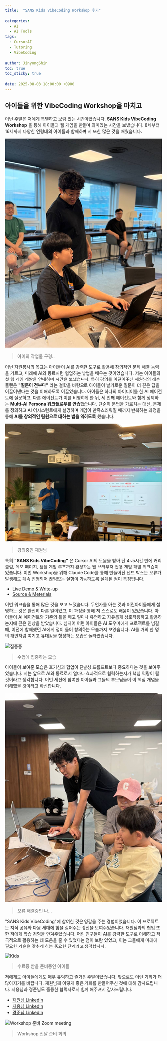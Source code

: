 ```yaml
---
title:  "SANS Kids VibeCoding Workshop 후기"

categories:
  - AI
  - AI Tools
tags:
  - CursorAI
  - Tutoring
  - VibeCoding

author: JinyongShin
toc: true
toc_sticky: true
 
date: 2025-08-03 18:00:00 +0900
---
```


## 아이들을 위한 VibeCoding Workshop을 마치고

이번 주말은 저에게 특별하고 보람 있는 시간이었습니다. **SANS Kids VibeCoding Workshop** 을 통해 아이들과 웹 게임을 만들며 의미있는 시간을 보냈습니다. 8세부터 16세까지 다양한 연령대의 아이들과 함께하며 저 또한 많은 것을 배웠습니다.

![Me1](../assets/img/sanskids/sans_kids_2.jpg)
> 아이의 작업물 구경..

이번 자원봉사의 목표는 아이들이 AI를 강력한 도구로 활용해 창의적인 문제 해결 능력을 기르고, 미래에 AI와 동료처럼 협업하는 방법을 배우는 것이었습니다. 저는 아이들의 첫 웹 게임 개발을 안내하며 시간을 보냈습니다. 특히 강의를 이끌어주신 재원님의 레슨 플랜은 **"질문이 전부다"** 라는 철학을 바탕으로 아이들이 날카로운 질문이 더 깊은 답을 이끌어낸다는 것을 이해하도록 이끌었습니다. 아이들은 하나의 아이디어를 한 AI 에이전트에 질문하고, 다른 에이전트가 이를 비평하게 한 뒤, 세 번째 에이전트와 함께 정제하는 **Multi-AI Persona 워크플로우를 연습**했습니다. 단순히 문법을 가르치는 대신, 문제를 정의하고 AI 어시스턴트에게 설명하며 게임이 만족스러워질 때까지 반복하는 과정을 통해 **AI를 창의적인 팀원으로 대하는 법을 익히도록** 했습니다.

![](../assets/img/sanskids/sans_kids_3.jpg)
> 강의중인 재원님

특히 **"SANS Kids VibeCoding"** 은 Cursor AI의 도움을 받아 단 4~5시간 만에 커리큘럼, 데모 페이지, 샘플 게임 루프까지 완성하는 웹 브라우저 전용 게임 개발 워크숍이었습니다. 이번 Workshop을 위해 Claude Code를 통해 만들어진 샌드 박스는 오류가 발생해도 계속 진행되어 끊임없는 실험이 가능하도록 설계된 점이 특징입니다.

* [Live Demo & Write-up](https://jayleekr.github.io/sans-kids-school-2025/index-en.html)
* [Source & Meterials](https://github.com/jayleekr/sans-kids-school-2025)

이번 워크숍을 통해 많은 것을 보고 느꼈습니다. 무언가를 아는 것과 어린아이들에게 설명하는 것은 완전히 다른 일이었고, 이 과정을 통해 저 스스로도 배움이 있었습니다. 아이들이 AI 에이전트와 기존의 틀을 깨고 얼마나 유연하고 자유롭게 상호작용하고 활용하는지에 깊은 인상을 받았습니다. 심지어 어떤 아이들은 AI 도우미에게 프로젝트를 넘길 때, 이전에 함께했던 AI에게 정이 들어 항의하는 모습까지 보였습니다. AI를 거의 한 명의 개인처럼 여기고 유대감을 형성하는 모습은 놀라웠습니다.

![집중중](https://media.licdn.com/dms/image/v2/D5622AQF8OEuX6B7x1A/feedshare-shrink_1280/B56ZhwIXJtG4Ak-/0/1754227897372?e=1756944000&v=beta&t=OAe7FA-ReQ_OVlAC5_Aua-A9EEkoZyCSu5i12qrNp2U)
> 수업에 집중하는 모습

아이들이 보여준 모습은 호기심과 협업이 단발성 프롬프트보다 중요하다는 것을 보여주었습니다. 저는 앞으로 AI와 동료로서 얼마나 효과적으로 협력하는지가 핵심 역량이 될 것이라고 생각합니다. 이번 세션에 참여한 아이들과 그들의 부모님들이 이 핵심 개념을 이해했을 것이라고 확신합니다.

![Me2](../assets/img/sanskids/sans_kids_1.jpg)
> 오류 해결중인 나...

"SANS Kids VibeCoding"에 참여한 것은 영감을 주는 경험이었습니다. 이 프로젝트는 지식 공유와 다음 세대에 힘을 실어주는 정신을 보여주었습니다. 재원님과의 협업 또한 저에게 학습 경험을 안겨주었습니다. 어린 친구들이 AI를 강력한 도구로 이해하고 적극적으로 활용하는 데 도움을 줄 수 있었다는 점이 보람 있었고, 이는 그들에게 미래에 필요한 기술을 갖추게 하는 중요한 단계라고 생각합니다.

![Kids](https://media.licdn.com/dms/image/v2/D5622AQEZGxI0CWfxGg/feedshare-shrink_1280/B56ZhwIXKGHMAk-/0/1754227897596?e=1756944000&v=beta&t=MeI3JAVEIXa67g9lVfvwMWn36U8T9rFDfryqGwDEgNQ)
> 수료증 받을 준비중인 아이들

저에게도 아이들에게도 매우 유익하고 즐거운 주말이었습니다. 앞으로도 이런 기회가 더 많아지기를 바랍니다. 재원님께 이렇게 좋은 기회를 만들어주신 것에 대해 감사드립니다. 지웅님과 경준님도 훌륭한 협력자로서 함께 해주셔서 감사드립니다.

* [재원님 LinkedIn](https://www.linkedin.com/in/jayjayleekr/)
* [지웅님 LinkedIn](https://www.linkedin.com/in/jiwoong-kim-b9934417a/)
* [경준님 LinkedIn](https://www.linkedin.com/in/koungjun-min-496499329/)

![Workshop 준비 Zoom meeting](https://media.licdn.com/dms/image/v2/D5622AQEJh1v0giCPdQ/feedshare-shrink_2048_1536/B56ZhqEQAvHQAs-/0/1754126156386?e=1756944000&v=beta&t=eD638U8AcJ1B2oCDK7xOl4HMTDVd0bq8StYsvQhe09g)
> Workshop 전날 준비 회의